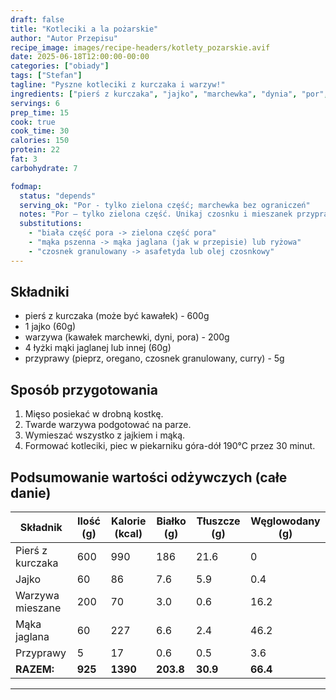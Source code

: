 ```yaml
---
draft: false
title: "Kotleciki a la pożarskie"
author: "Autor Przepisu"
recipe_image: images/recipe-headers/kotlety_pozarskie.avif
date: 2025-06-18T12:00:00-00:00
categories: ["obiady"]
tags: ["Stefan"]
tagline: "Pyszne kotleciki z kurczaka i warzyw!"
ingredients: ["pierś z kurczaka", "jajko", "marchewka", "dynia", "por", "mąka jaglana", "pieprz", "oregano", "czosnek granulowany", "curry"]
servings: 6
prep_time: 15
cook: true
cook_time: 30
calories: 150
protein: 22
fat: 3
carbohydrate: 7

fodmap:
  status: "depends"
  serving_ok: "Por - tylko zielona część; marchewka bez ograniczeń"
  notes: "Por – tylko zielona część. Unikaj czosnku i mieszanek przypraw z cebulą/czosnkiem."
  substitutions:
    - "biała część pora -> zielona część pora"
    - "mąka pszenna -> mąka jaglana (jak w przepisie) lub ryżowa"
    - "czosnek granulowany -> asafetyda lub olej czosnkowy"
---
```


## Składniki

- pierś z kurczaka (może być kawałek) - 600g
- 1 jajko (60g)
- warzywa (kawałek marchewki, dyni, pora) - 200g
- 4 łyżki mąki jaglanej lub innej (60g)
- przyprawy (pieprz, oregano, czosnek granulowany, curry) - 5g

## Sposób przygotowania

1. Mięso posiekać w drobną kostkę.
2. Twarde warzywa podgotować na parze.
3. Wymieszać wszystko z jajkiem i mąką.
4. Formować kotleciki, piec w piekarniku góra-dół 190°C przez 30 minut.

## Podsumowanie wartości odżywczych (całe danie)

| Składnik         | Ilość (g) | Kalorie (kcal) | Białko (g) | Tłuszcze (g) | Węglowodany (g) |
|------------------|-----------|---------------|------------|--------------|-----------------|
| Pierś z kurczaka | 600       | 990           | 186        | 21.6         | 0               |
| Jajko            | 60        | 86            | 7.6        | 5.9          | 0.4             |
| Warzywa mieszane | 200       | 70            | 3.0        | 0.6          | 16.2            |
| Mąka jaglana     | 60        | 227           | 6.6        | 2.4          | 46.2            |
| Przyprawy        | 5         | 17            | 0.6        | 0.5          | 3.6             |
| **RAZEM:**       | **925**   | **1390**      | **203.8**  | **30.9**     | **66.4**        |

---